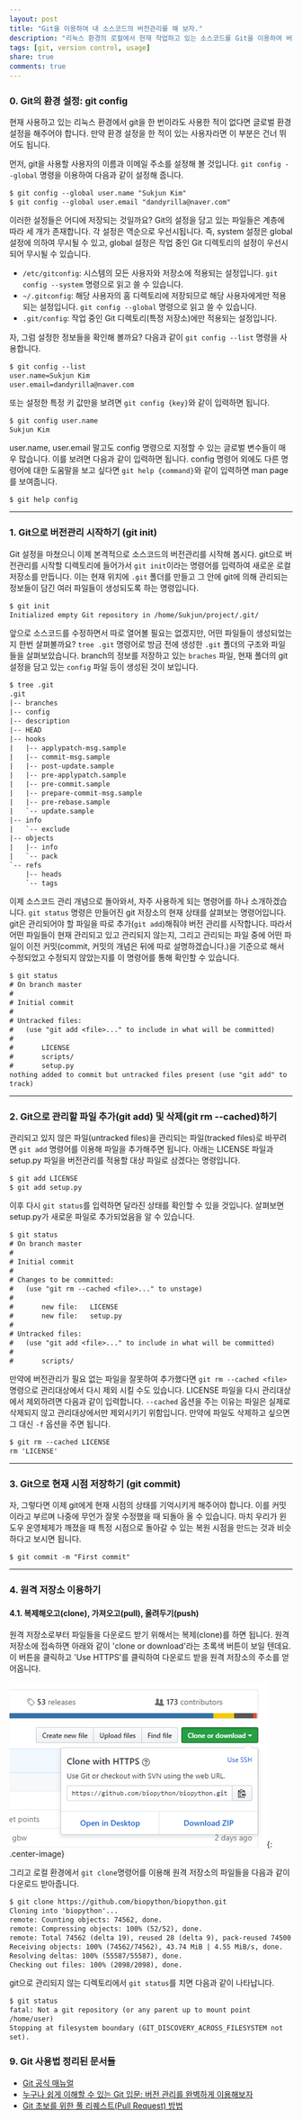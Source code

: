 ```yaml
---
layout: post
title: "Git을 이용하여 내 소스코드의 버전관리를 해 보자."
description: "리눅스 환경의 로컬에서 현재 작업하고 있는 소스코드를 Git을 이용하여 버전관리를 시작하고 원격 저장소인 GitHub에 올려 동기화하는 내용들을 순차적으로 살펴볼 것입니다."
tags: [git, version control, usage]
share: true
comments: true
---
```



### 0. Git의 환경 설정: git config

현재 사용하고 있는 리눅스 환경에서 git을 한 번이라도 사용한 적이 없다면 글로벌 환경 설정을 해주어야 합니다. 만약 환경 설정을 한 적이 있는 사용자라면 이 부분은 건너 뛰어도 됩니다.

먼저, git을 사용할 사용자의 이름과 이메일 주소를 설정해 볼 것입니다. `git config --global` 명령을 이용하여 다음과 같이 설정해 줍니다.

```
$ git config --global user.name "Sukjun Kim"
$ git config --global user.email "dandyrilla@naver.com"
```

이러한 설정들은 어디에 저장되는 것일까요? Git의 설정을 담고 있는 파일들은 계층에 따라 세 개가 존재합니다. 각 설정은 역순으로 우선시됩니다. 즉, system 설정은 global 설정에 의하여 무시될 수 있고, global 설정은 작업 중인 Git 디렉토리의 설정이 우선시 되어 무시될 수 있습니다.

* `/etc/gitconfig`: 시스템의 모든 사용자와 저장소에 적용되는 설정입니다. `git config --system` 명령으로 읽고 쓸 수 있습니다.
* `~/.gitconfig`: 해당 사용자의 홈 디렉토리에 저장되므로 해당 사용자에게만 적용되는 설정입니다. `git config --global` 명령으로 읽고 쓸 수 있습니다.
* `.git/config`: 작업 중인 Git 디렉토리(특정 저장소)에만 적용되는 설정입니다.

자, 그럼 설정한 정보들을 확인해 볼까요? 다음과 같이 `git config --list` 명령을 사용합니다.

```
$ git config --list
user.name=Sukjun Kim
user.email=dandyrilla@naver.com
```

또는 설정한 특정 키 값만을 보려면 `git config {key}`와 같이 입력하면 됩니다.

```
$ git config user.name
Sukjun Kim
```

user.name, user.email 말고도 config 명령으로 지정할 수 있는 글로벌 변수들이 매우 많습니다. 이를 보려면 다음과 같이 입력하면 됩니다. config 명령어 외에도 다른 명령어에 대한 도움말을 보고 싶다면 `git help {command}`와 같이 입력하면 man page를 보여줍니다.

```
$ git help config
```

---

### 1. Git으로 버전관리 시작하기 (git init)

Git 설정을 마쳤으니 이제 본격적으로 소스코드의 버전관리를 시작해 봅시다. git으로 버전관리를 시작할 디렉토리에 들어가서 `git init`이라는 명령어를 입력하여 새로운 로컬 저장소를 만듭니다. 이는 현재 위치에 `.git` 폴더를 만들고 그 안에 git에 의해 관리되는 정보들이 담긴 여러 파일들이 생성되도록 하는 명령입니다.

```
$ git init
Initialized empty Git repository in /home/Sukjun/project/.git/
```

앞으로 소스코드를 수정하면서 따로 열어볼 필요는 없겠지만, 어떤 파일들이 생성되었는지 한번 살펴볼까요? `tree .git` 명령어로 방금 전에 생성한 `.git` 폴더의 구조와 파일들을 살펴보았습니다. branch의 정보를 저장하고 있는 `braches` 파일, 현재 폴더의 git 설정을 담고 있는 `config` 파일 등이 생성된 것이 보입니다.

```
$ tree .git
.git
|-- branches
|-- config
|-- description
|-- HEAD
|-- hooks
|   |-- applypatch-msg.sample
|   |-- commit-msg.sample
|   |-- post-update.sample
|   |-- pre-applypatch.sample
|   |-- pre-commit.sample
|   |-- prepare-commit-msg.sample
|   |-- pre-rebase.sample
|   `-- update.sample
|-- info
|   `-- exclude
|-- objects
|   |-- info
|   `-- pack
`-- refs
    |-- heads
    `-- tags
```

이제 소스코드 관리 개념으로 돌아와서, 자주 사용하게 되는 명령어를 하나 소개하겠습니다. `git status` 명령은 만들어진 git 저장소의 현재 상태를 살펴보는 명령어입니다. git은 관리되어야 할 파일을 따로 추가(`git add`)해줘야 버전 관리를 시작합니다. 따라서 어떤 파일들이 현재 관리되고 있고 관리되지 않는지, 그리고 관리되는 파일 중에 어떤 파일이 이전 커밋(commit, 커밋의 개념은 뒤에 따로 설명하겠습니다.)을 기준으로 해서 수정되었고 수정되지 않았는지를 이 명령어를 통해 확인할 수 있습니다.

```
$ git status
# On branch master
#
# Initial commit
#
# Untracked files:
#   (use "git add <file>..." to include in what will be committed)
#
#       LICENSE
#       scripts/
#       setup.py
nothing added to commit but untracked files present (use "git add" to track)
```

---

### 2. Git으로 관리할 파일 추가(git add) 및 삭제(git rm \-\-cached)하기

관리되고 있지 않은 파일(untracked files)을 관리되는 파일(tracked files)로 바꾸려면 `git add` 명령어를 이용해 파일을 추가해주면 됩니다. 아래는 LICENSE 파일과 setup.py 파일을 버전관리를 적용할 대상 파일로 삼겠다는 명령입니다.

```
$ git add LICENSE
$ git add setup.py
```

이후 다시 `git status`를 입력하면 달라진 상태를 확인할 수 있을 것입니다. 살펴보면 setup.py가 새로운 파일로 추가되었음을 알 수 있습니다.

```
$ git status
# On branch master
#
# Initial commit
#
# Changes to be committed:
#   (use "git rm --cached <file>..." to unstage)
#
#       new file:   LICENSE
#       new file:   setup.py
#
# Untracked files:
#   (use "git add <file>..." to include in what will be committed)
#
#       scripts/
```

만약에 버전관리가 필요 없는 파일을 잘못하여 추가했다면 `git rm --cached <file>` 명령으로 관리대상에서 다시 제외 시킬 수도 있습니다. LICENSE 파일을 다시 관리대상에서 제외하려면 다음과 같이 입력합니다. `--cached` 옵션을 주는 이유는 파일은 실제로 삭제되지 않고 관리대상에서만 제외시키기 위함입니다. 만약에 파일도 삭제하고 싶으면 그 대신 `-f` 옵션을 주면 됩니다.

```
$ git rm --cached LICENSE
rm 'LICENSE'
```

---

### 3. Git으로 현재 시점 저장하기 (git commit)

자, 그렇다면 이제 git에게 현재 시점의 상태를 기억시키게 해주어야 합니다. 이를 커밋이라고 부르며 나중에 무언가 잘못 수정했을 때 되돌아 올 수 있습니다. 마치 우리가 윈도우 운영체제가 깨졌을 때 특정 시점으로 돌아갈 수 있는 복원 시점을 만드는 것과 비슷하다고 보시면 됩니다.

```
$ git commit -m "First commit"
```

---

### 4. 원격 저장소 이용하기

#### 4.1. 복제해오고(clone), 가져오고(pull), 올려두기(push)

원격 저장소로부터 파일들을 다운로드 받기 위해서는 복제(clone)를 하면 됩니다. 원격 저장소에 접속하면 아래와 같이 'clone or download'라는 초록색 버튼이 보일 텐데요. 이 버튼을 클릭하고 'Use HTTPS'를 클릭하여 다운로드 받을 원격 저장소의 주소를 얻어옵니다.

![Image](/images/2017-07-28/fig1.png?v1 "git clone"){: .center-image}

그리고 로컬 환경에서 `git clone`명령어를 이용해 원격 저장소의 파일들을 다음과 같이 다운로드 받아줍니다.

```
$ git clone https://github.com/biopython/biopython.git
Cloning into 'biopython'...
remote: Counting objects: 74562, done.
remote: Compressing objects: 100% (52/52), done.
remote: Total 74562 (delta 19), reused 28 (delta 9), pack-reused 74500
Receiving objects: 100% (74562/74562), 43.74 MiB | 4.55 MiB/s, done.
Resolving deltas: 100% (55587/55587), done.
Checking out files: 100% (2098/2098), done.
```




git으로 관리되지 않는 디렉토리에서 `git status`를 치면 다음과 같이 나타납니다.

```
$ git status
fatal: Not a git repository (or any parent up to mount point /home/user)
Stopping at filesystem boundary (GIT_DISCOVERY_ACROSS_FILESYSTEM not set).
```




### 9. Git 사용법 정리된 문서들

* [Git 공식 매뉴얼](https://git-scm.com/book/ko/v2/%EC%8B%9C%EC%9E%91%ED%95%98%EA%B8%B0-%EB%B2%84%EC%A0%84-%EA%B4%80%EB%A6%AC%EB%9E%80%3F)
* [누구나 쉽게 이해할 수 있는 Git 입문: 버전 관리를 완벽하게 이용해보자](https://backlogtool.com/git-guide/kr/)
* [Git 초보를 위한 풀 리퀘스트(Pull Request) 방법](https://wayhome25.github.io/git/2017/07/08/git-first-pull-request-story/)